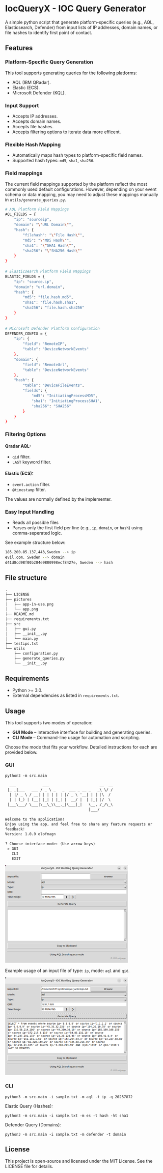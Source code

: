 # IocQueryX - IOC Query Generator
A simple python script that generate platform-specific queries (e.g., AQL, Elasticsearch, Defender) from input lists of IP addresses, domain names, or file hashes to identify first point of contact.

## Features

### Platform-Specific Query Generation
This tool supports generating queries for the following platforms:

- AQL (IBM QRadar).
- Elastic (ECS).
- Microsoft Defender (KQL).

### Input Support
- Accepts IP addresses.
- Accepts domain names.
- Accepts file hashes.
- Accepts filtering options to iterate data more efficent.

### Flexible Hash Mapping
- Automatically maps hash types to platform-specific field names.
- Supported hash types: `md5`, `sha1`, `sha256`.

### Field mappings
The current field mappings supported by the platform reflect the most commonly used default configurations. However, depending on your event schema or data mapping, you may need to adjust these mappings manually in `utils/generate_queries.py`.
```bash
# AQL Platform Field Mappings
AQL_FIELDS = { 
    "ip": "sourceip",
    "domain": "\"URL Domain\"",
    "hash": {
        "filehash": "\"File Hash\"",
        "md5": "\"MD5 Hash\"",
        "sha1": "\"SHA1 Hash\"",
        "sha256": "\"SHA256 Hash\""
    }   
}

# Elasticsearch Platform Field Mappings
ELASTIC_FIELDS = { 
    "ip": "source.ip",
    "domain": "url.domain",
    "hash": {
        "md5": "file.hash.md5",
        "sha1": "file.hash.sha1",
        "sha256": "file.hash.sha256"
    }   
}

# Microsoft Defender Platform Configuration
DEFENDER_CONFIG = { 
    "ip": {
        "field": "RemoteIP",
        "table": "DeviceNetworkEvents"
    },  
    "domain": {
        "field": "RemoteUrl",
        "table": "DeviceNetworkEvents"
    },  
    "hash": {
        "table": "DeviceFileEvents",
        "fields": {
            "md5": "InitiatingProcessMD5",
            "sha1": "InitiatingProcessSHA1",
            "sha256": "SHA256"
        }
    }   
}
```
### Filtering Options
#### Qradar AQL:
- `qid` filter.
- `LAST` keyword filter.
#### Elastic (ECS):
- `event.action` filter.
- `@timestamp` filter.

The values are normally defined by the implementer.

### Easy Input Handling
- Reads all possible files
- Parses only the first field per line (e.g., `ip`, `domain`, or `hash`) using comma-seperated logic.

See example structure below:

```bash
185.200.85.137,443,Sweden --> ip
evil.com, Sweden --> domain
d41d8cd98f00b204e9800998ecf8427e, Sweden --> hash
```
## File structure
```
.
├── LICENSE
├── pictures
│   ├── app-in-use.png
│   └── app.png
├── README.md
├── requirements.txt
├── src
│   ├── gui.py
│   ├── __init__.py
│   └── main.py
├── testips.txt
└── utils
    ├── configuration.py
    ├── generate_queries.py
    └── __init__.py
```

## Requirements
- Python >= 3.0.
- External dependencies as listed in `requirements.txt`.

## Usage
This tool supports two modes of operation:

- **GUI Mode** – Interactive interface for building and generating queries.
- **CLI Mode** – Command-line usage for automation and scripting.

Choose the mode that fits your workflow. Detailed instructions for each are provided below.
###  GUI
```python3
python3 -m src.main
```

```
  ___            ___                       __  __
 |_ _|___   ___ / _ \ _   _  ___ _ __ _   _\ \/ /
  | |/ _ \ / __| | | | | | |/ _ \ '__| | | |\  / 
  | | (_) | (__| |_| | |_| |  __/ |  | |_| |/  \ 
 |___\___/ \___|\__\_\\__,_|\___|_|   \__, /_/\_\
                                      |___/      

Welcome to the application!
Enjoy using the app, and feel free to share any feature requests or feedback!
Version: 1.0.0 olofmagn

? Choose interface mode: (Use arrow keys)
 » GUI
   CLI
   EXIT
```

<img src="pictures/app.png" alt="qradar gui" width="400"/>

Example usage of an input file of type: `ip`, mode: `aql` and `qid`.

<img src="pictures/app-in-use.png" alt="app in use" width="400"/>

### CLI
```python3
python3 -m src.main -i sample.txt -m aql -t ip -q 20257872
```

Elastic Query (Hashes):
```python3
python3 -m src.main -i sample.txt -m es -t hash -ht sha1
```

Defender Query (Domains):
```python3
python3 -m src.main -i sample.txt -m defender -t domain
```

## License
This project is open-source and licensed under the MIT License. See the LICENSE file for details.
